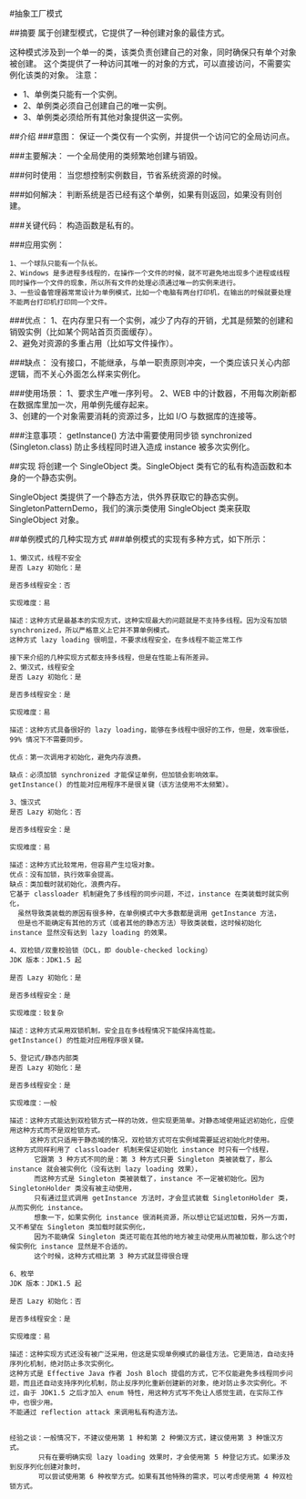 #抽象工厂模式

##摘要
属于创建型模式，它提供了一种创建对象的最佳方式。

这种模式涉及到一个单一的类，该类负责创建自己的对象，同时确保只有单个对象被创建。
这个类提供了一种访问其唯一的对象的方式，可以直接访问，不需要实例化该类的对象。
注意：
   * 1、单例类只能有一个实例。
   * 2、单例类必须自己创建自己的唯一实例。
   * 3、单例类必须给所有其他对象提供这一实例。

##介绍
###意图：
保证一个类仅有一个实例，并提供一个访问它的全局访问点。

###主要解决：
一个全局使用的类频繁地创建与销毁。

###何时使用：
当您想控制实例数目，节省系统资源的时候。

###如何解决：
判断系统是否已经有这个单例，如果有则返回，如果没有则创建。

###关键代码：
构造函数是私有的。

###应用实例：
~~~
1、一个球队只能有一个队长。 
2、Windows 是多进程多线程的，在操作一个文件的时候，就不可避免地出现多个进程或线程同时操作一个文件的现象，所以所有文件的处理必须通过唯一的实例来进行。
3、一些设备管理器常常设计为单例模式，比如一个电脑有两台打印机，在输出的时候就要处理不能两台打印机打印同一个文件。
~~~

###优点： 
1、在内存里只有一个实例，减少了内存的开销，尤其是频繁的创建和销毁实例（比如某个网站首页页面缓存）。    
2、避免对资源的多重占用（比如写文件操作）。

###缺点：
没有接口，不能继承，与单一职责原则冲突，一个类应该只关心内部逻辑，而不关心外面怎么样来实例化。

###使用场景：
1、要求生产唯一序列号。 
2、WEB 中的计数器，不用每次刷新都在数据库里加一次，用单例先缓存起来。    
3、创建的一个对象需要消耗的资源过多，比如 I/O 与数据库的连接等。

###注意事项：
getInstance() 方法中需要使用同步锁 synchronized (Singleton.class) 防止多线程同时进入造成 instance 被多次实例化。





##实现
将创建一个 SingleObject 类。SingleObject 类有它的私有构造函数和本身的一个静态实例。

SingleObject 类提供了一个静态方法，供外界获取它的静态实例。SingletonPatternDemo，我们的演示类使用 SingleObject 类来获取 SingleObject 对象。


##单例模式的几种实现方式
###单例模式的实现有多种方式，如下所示：
  
  ~~~
  1、懒汉式，线程不安全
  是否 Lazy 初始化：是
  
  是否多线程安全：否
  
  实现难度：易
  
  描述：这种方式是最基本的实现方式，这种实现最大的问题就是不支持多线程。因为没有加锁 synchronized，所以严格意义上它并不算单例模式。
  这种方式 lazy loading 很明显，不要求线程安全，在多线程不能正常工作
  
  接下来介绍的几种实现方式都支持多线程，但是在性能上有所差异。
  2、懒汉式，线程安全
  是否 Lazy 初始化：是
  
  是否多线程安全：是
  
  实现难度：易
  
  描述：这种方式具备很好的 lazy loading，能够在多线程中很好的工作，但是，效率很低，99% 情况下不需要同步。
  
  优点：第一次调用才初始化，避免内存浪费。
  
  缺点：必须加锁 synchronized 才能保证单例，但加锁会影响效率。
  getInstance() 的性能对应用程序不是很关键（该方法使用不太频繁）。
  
  3、饿汉式
  是否 Lazy 初始化：否
  
  是否多线程安全：是
  
  实现难度：易
  
  描述：这种方式比较常用，但容易产生垃圾对象。
  优点：没有加锁，执行效率会提高。
  缺点：类加载时就初始化，浪费内存。
  它基于 classloader 机制避免了多线程的同步问题，不过，instance 在类装载时就实例化，
    虽然导致类装载的原因有很多种，在单例模式中大多数都是调用 getInstance 方法， 
    但是也不能确定有其他的方式（或者其他的静态方法）导致类装载，这时候初始化 instance 显然没有达到 lazy loading 的效果。
    
  4、双检锁/双重校验锁（DCL，即 double-checked locking）
  JDK 版本：JDK1.5 起
  
  是否 Lazy 初始化：是
  
  是否多线程安全：是
  
  实现难度：较复杂
  
  描述：这种方式采用双锁机制，安全且在多线程情况下能保持高性能。
  getInstance() 的性能对应用程序很关键。
  
  5、登记式/静态内部类
  是否 Lazy 初始化：是
  
  是否多线程安全：是
  
  实现难度：一般
  
  描述：这种方式能达到双检锁方式一样的功效，但实现更简单。对静态域使用延迟初始化，应使用这种方式而不是双检锁方式。
       这种方式只适用于静态域的情况，双检锁方式可在实例域需要延迟初始化时使用。
  这种方式同样利用了 classloader 机制来保证初始化 instance 时只有一个线程，
        它跟第 3 种方式不同的是：第 3 种方式只要 Singleton 类被装载了，那么 instance 就会被实例化（没有达到 lazy loading 效果），
        而这种方式是 Singleton 类被装载了，instance 不一定被初始化。因为 SingletonHolder 类没有被主动使用，
        只有通过显式调用 getInstance 方法时，才会显式装载 SingletonHolder 类，从而实例化 instance。
        想象一下，如果实例化 instance 很消耗资源，所以想让它延迟加载，另外一方面，又不希望在 Singleton 类加载时就实例化，
        因为不能确保 Singleton 类还可能在其他的地方被主动使用从而被加载，那么这个时候实例化 instance 显然是不合适的。
        这个时候，这种方式相比第 3 种方式就显得很合理
 
 6、枚举
 JDK 版本：JDK1.5 起
 
 是否 Lazy 初始化：否
 
 是否多线程安全：是
 
 实现难度：易
 
 描述：这种实现方式还没有被广泛采用，但这是实现单例模式的最佳方法。它更简洁，自动支持序列化机制，绝对防止多次实例化。
 这种方式是 Effective Java 作者 Josh Bloch 提倡的方式，它不仅能避免多线程同步问题，而且还自动支持序列化机制，防止反序列化重新创建新的对象，绝对防止多次实例化。不过，由于 JDK1.5 之后才加入 enum 特性，用这种方式写不免让人感觉生疏，在实际工作中，也很少用。
 不能通过 reflection attack 来调用私有构造方法。
 
 
 经验之谈：一般情况下，不建议使用第 1 种和第 2 种懒汉方式，建议使用第 3 种饿汉方式。
         只有在要明确实现 lazy loading 效果时，才会使用第 5 种登记方式。如果涉及到反序列化创建对象时，
         可以尝试使用第 6 种枚举方式。如果有其他特殊的需求，可以考虑使用第 4 种双检锁方式。
  ~~~
  
  
 
  